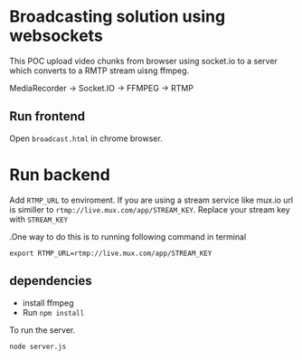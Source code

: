 # Broadcasting solution using websockets

This POC upload video chunks from browser using socket.io to a server which converts to a RMTP stream uisng ffmpeg.

MediaRecorder -> Socket.IO -> FFMPEG -> RTMP

## Run frontend

Open `broadcast.html` in chrome browser.

# Run backend

Add `RTMP_URL` to enviroment. If you are using a stream service like mux.io url is similler to `rtmp://live.mux.com/app/STREAM_KEY`. Replace your stream key with `STREAM_KEY`

.One way to do this is to running following command in terminal

`export RTMP_URL=rtmp://live.mux.com/app/STREAM_KEY`

## dependencies

* install ffmpeg
* Run `npm install`

To run the server.

`node server.js`